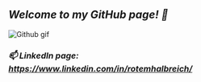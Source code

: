 ## *Welcome to my GitHub page! 👋*
![Github gif](https://avatars0.githubusercontent.com/u/6667880?s=400&v=4)

### *📫 LinkedIn page: https://www.linkedin.com/in/rotemhalbreich/*
<!--
**RotemHalbreich/RotemHalbreich** is a ✨ _special_ ✨ repository because its `README.md` (this file) appears on your GitHub profile.

Here are some ideas to get you started:

- 🔭 I’m currently working on ...
- 🌱 I’m currently learning ...
- 👯 I’m looking to collaborate on ...
- 🤔 I’m looking for help with ...
- 💬 Ask me about ...
- 📫 How to reach me: ...
- 😄 Pronouns: ...
- ⚡ Fun fact: ...
-->
